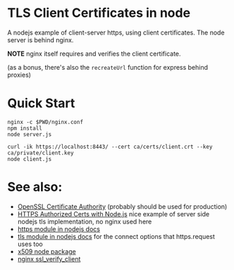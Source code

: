 # TLS Client Certificates in node

A nodejs example of client-server https, using client certificates. The node server is behind nginx.

**NOTE** nginx itself requires and verifies the client certificate.

(as a bonus, there's also the `recreateUrl` function for express behind proxies)


# Quick Start

```
nginx -c $PWD/nginx.conf
npm install
node server.js

curl -ik https://localhost:8443/ --cert ca/certs/client.crt --key ca/private/client.key
node client.js
```


# See also:

- [OpenSSL Certificate Authority](https://jamielinux.com/docs/openssl-certificate-authority/) (probably should be used
  for production)
- [HTTPS Authorized Certs with Node.js](https://engineering.circle.com/https-authorized-certs-with-node-js-315e548354a2)
  nice example of server side nodejs tls implementation, no nginx used here
- [https module in nodejs docs](https://nodejs.org/api/https.html)
- [tls module in nodejs docs](https://nodejs.org/api/tls.html#tls_tls_connect_options_callback) for the connect options
  that https.request uses too
- [x509 node package](https://www.npmjs.com/package/x509)
- [nginx ssl_verify_client](http://nginx.org/en/docs/http/ngx_http_ssl_module.html#ssl_verify_client)
